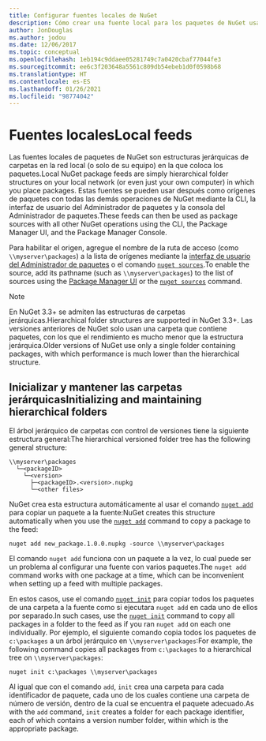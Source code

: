 ```yaml
---
title: Configurar fuentes locales de NuGet
description: Cómo crear una fuente local para los paquetes de NuGet usando carpetas en la red local
author: JonDouglas
ms.author: jodou
ms.date: 12/06/2017
ms.topic: conceptual
ms.openlocfilehash: 1eb194c9ddaee05281749c7a0420cbaf77044fe3
ms.sourcegitcommit: ee6c3f203648a5561c809db54ebeb1d0f0598b68
ms.translationtype: HT
ms.contentlocale: es-ES
ms.lasthandoff: 01/26/2021
ms.locfileid: "98774042"
---
```

# <a name="local-feeds"></a><span data-ttu-id="505eb-103">Fuentes locales</span><span class="sxs-lookup"><span data-stu-id="505eb-103">Local feeds</span></span>

<span data-ttu-id="505eb-104">Las fuentes locales de paquetes de NuGet son estructuras jerárquicas de carpetas en la red local (o solo de su equipo) en la que coloca los paquetes.</span><span class="sxs-lookup"><span data-stu-id="505eb-104">Local NuGet package feeds are simply hierarchical folder structures on your local network (or even just your own computer) in which you place packages.</span></span> <span data-ttu-id="505eb-105">Estas fuentes se pueden usar después como orígenes de paquetes con todas las demás operaciones de NuGet mediante la CLI, la interfaz de usuario del Administrador de paquetes y la consola del Administrador de paquetes.</span><span class="sxs-lookup"><span data-stu-id="505eb-105">These feeds can then be used as package sources with all other NuGet operations using the CLI, the Package Manager UI, and the Package Manager Console.</span></span>

<span data-ttu-id="505eb-106">Para habilitar el origen, agregue el nombre de la ruta de acceso (como `\\myserver\packages`) a la lista de orígenes mediante la [interfaz de usuario del Administrador de paquetes](../consume-packages/install-use-packages-visual-studio.md#package-sources) o el comando [`nuget sources`](../reference/cli-reference/cli-ref-sources.md).</span><span class="sxs-lookup"><span data-stu-id="505eb-106">To enable the source, add its pathname (such as `\\myserver\packages`) to the list of sources using the [Package Manager UI](../consume-packages/install-use-packages-visual-studio.md#package-sources) or the [`nuget sources`](../reference/cli-reference/cli-ref-sources.md) command.</span></span>

> [!Note]
> <span data-ttu-id="505eb-107">En NuGet 3.3+ se admiten las estructuras de carpetas jerárquicas.</span><span class="sxs-lookup"><span data-stu-id="505eb-107">Hierarchical folder structures are supported in NuGet 3.3+.</span></span> <span data-ttu-id="505eb-108">Las versiones anteriores de NuGet solo usan una carpeta que contiene paquetes, con los que el rendimiento es mucho menor que la estructura jerárquica.</span><span class="sxs-lookup"><span data-stu-id="505eb-108">Older versions of NuGet use only a single folder containing packages, with which performance is much lower than the hierarchical structure.</span></span>

## <a name="initializing-and-maintaining-hierarchical-folders"></a><span data-ttu-id="505eb-109">Inicializar y mantener las carpetas jerárquicas</span><span class="sxs-lookup"><span data-stu-id="505eb-109">Initializing and maintaining hierarchical folders</span></span>

<span data-ttu-id="505eb-110">El árbol jerárquico de carpetas con control de versiones tiene la siguiente estructura general:</span><span class="sxs-lookup"><span data-stu-id="505eb-110">The hierarchical versioned folder tree has the following general structure:</span></span>

```
\\myserver\packages
  └─<packageID>
    └─<version>
      ├─<packageID>.<version>.nupkg
      └─<other files>
```

<span data-ttu-id="505eb-111">NuGet crea esta estructura automáticamente al usar el comando [`nuget add`](../reference/cli-reference/cli-ref-add.md) para copiar un paquete a la fuente:</span><span class="sxs-lookup"><span data-stu-id="505eb-111">NuGet creates this structure automatically when you use the [`nuget add`](../reference/cli-reference/cli-ref-add.md) command to copy a package to the feed:</span></span>

```cli
nuget add new_package.1.0.0.nupkg -source \\myserver\packages
```

<span data-ttu-id="505eb-112">El comando `nuget add` funciona con un paquete a la vez, lo cual puede ser un problema al configurar una fuente con varios paquetes.</span><span class="sxs-lookup"><span data-stu-id="505eb-112">The `nuget add` command works with one package at a time, which can be inconvenient when setting up a feed with multiple packages.</span></span>

<span data-ttu-id="505eb-113">En estos casos, use el comando [`nuget init`](../reference/cli-reference/cli-ref-init.md) para copiar todos los paquetes de una carpeta a la fuente como si ejecutara `nuget add` en cada uno de ellos por separado.</span><span class="sxs-lookup"><span data-stu-id="505eb-113">In such cases, use the [`nuget init`](../reference/cli-reference/cli-ref-init.md) command to copy all packages in a folder to the feed as if you ran `nuget add` on each one individually.</span></span> <span data-ttu-id="505eb-114">Por ejemplo, el siguiente comando copia todos los paquetes de `c:\packages` a un árbol jerárquico en `\\myserver\packages`:</span><span class="sxs-lookup"><span data-stu-id="505eb-114">For example, the following command copies all packages from `c:\packages` to a hierarchical tree on `\\myserver\packages`:</span></span>

```cli
nuget init c:\packages \\myserver\packages
```

<span data-ttu-id="505eb-115">Al igual que con el comando `add`, `init` crea una carpeta para cada identificador de paquete, cada uno de los cuales contiene una carpeta de número de versión, dentro de la cual se encuentra el paquete adecuado.</span><span class="sxs-lookup"><span data-stu-id="505eb-115">As with the `add` command, `init` creates a folder for each package identifier, each of which contains a version number folder, within which is the appropriate package.</span></span>
